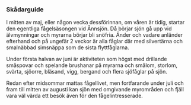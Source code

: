 ### Skådarguide

I mitten av maj, eller någon vecka dessförinnan, om våren är tidig, startar den egentliga fågelsäsongen vid Ånnsjön. Då börjar sjön gå upp vid älvmynningar och myrarna börjar bli snöfria. Änder och vadare anländer efterhand och på ungefär 2 veckor är alla fåglar där med silvertärna och smalnäbbad simsnäppa som de sista flyttfåglarna.

Under första halvan av juni är aktiviteten som högst med drillande småspovar och spelande brushanar på myrarna och smålom, storlom, svärta, sjöorre, bläsand, vigg, bergand och flera sjöfåglar på sjön.

Redan efter midsommar mattas fågellivet, men fortfarande under juli och fram till mitten av augusti kan sjön med omgivande myrområden och fjäll vara väl värda ett besök även för den fågelintresserade. 
